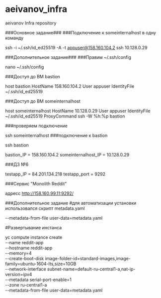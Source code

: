 # aeivanov_infra
aeivanov Infra repository

###Основное задание###
###Подключение к someinternalhost в одну команду

ssh -i ~/.ssh/id_ed25519 -A -t appuser@158.160.104.2 ssh 10.128.0.29

###Дополнительное задание###
###Правим ~/.ssh/config

nano ~/.ssh/config

###Доступ до ВМ bastion

host bastion
  HostName 158.160.104.2
  User appuser
  IdentityFile ~/.ssh/id_ed25519

###Доступ до ВМ someinternalhost

host someinternalhost
  HostName 10.128.0.29
  User appuser
  IdentityFile ~/.ssh/id_ed25519
  ProxyCommand ssh -W %h:%p bastion

###проверяем подключение

ssh someinternalhost
###подключение к bastion

ssh bastion

bastion_IP = 158.160.104.2
someinternalhost_IP = 10.128.0.29

###ДЗ №6

testapp_IP = 84.201.134.218
testapp_port = 9292

###Сервис "Monolith Reddit"

адресс http://158.160.99.11:9292/

###Дополнительное задание
#для автоматизации установки использовался скрипт metadata.yaml

--metadata-from-file user-data=metadata.yaml

#Развертывание инстанса

yc compute instance create \
  --name reddit-app \
  --hostname reddit-app \
  --memory=4 \
  --create-boot-disk image-folder-id=standard-images,image-family=ubuntu-1604-lts,size=10GB \
  --network-interface subnet-name=default-ru-central1-a,nat-ip-version=ipv4 \
  --metadata serial-port-enable=1 \
  --zone ru-central1-a \
  --metadata-from-file user-data=metadata.yaml
